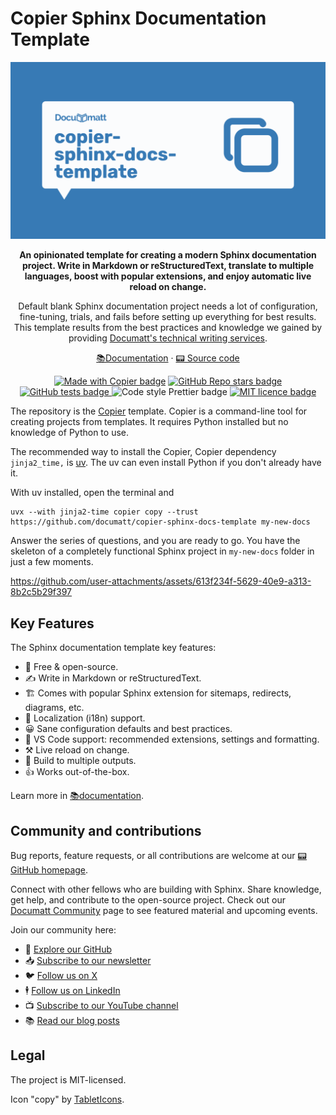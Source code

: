 # Copier Sphinx Documentation Template

<div align="center">

<a href="https://documatt.com/copier-sphinx-docs-template">
    <img src="https://github.com/documatt/copier-sphinx-docs-template/blob/main/hero.png?raw=true" alt="Project hero image">
</a>

<!-- overview -->

<p><strong>An opinionated template for creating a modern Sphinx documentation project. Write in Markdown or reStructuredText, translate to multiple languages, boost with popular extensions, and enjoy automatic live reload on change.</strong></p>

<p>Default blank Sphinx documentation project needs a lot of configuration, fine-tuning, trials, and fails before setting up everything for best results. This template results from the best practices and knowledge we gained by providing <a href="https://documatt.com/services">Documatt's technical writing services</a>.</p>

<!-- .overview -->

<p>
    <a href="https://documatt.com/copier-sphinx-docs-template">📚Documentation</a> ·
    <a href="https://github.com/documatt/copier-sphinx-docs-template">📟 Source code</a>
</p>

<p>
    <a href="https://github.com/copier-org/copier"><img src="https://img.shields.io/endpoint?url=https://raw.githubusercontent.com/copier-org/copier/master/img/badge/badge-grayscale-inverted-border-orange.json&labelColor=097cba&color=163B36" alt="Made with Copier badge"/></a>
    <a href="https://github.com/documatt/copier-sphinx-docs-template">
        <img src="https://img.shields.io/github/stars/documatt/copier-sphinx-docs-template?style=flat&logo=github&labelColor=097cba&color=163B36" alt="GitHub Repo stars badge">
    </a>
    <a href="https://github.com/documatt/copier-sphinx-docs-template/actions/workflows/test.yaml">
        <img src="https://github.com/documatt/copier-sphinx-docs-template/actions/workflows/test.yaml/badge.svg" alt="GitHub tests badge">
    </a>
    <img src="https://img.shields.io/badge/codestyle-Prettier-blue?labelColor=097cba&color=163B36" alt="Code style Prettier badge">
    <a href="https://raw.githubusercontent.com/documatt/copier-sphinx-docs-template/refs/heads/main/LICENSE">
        <img src="https://img.shields.io/badge/license-MIT-blue?labelColor=097cba&color=163B36" alt="MIT licence badge">
    </a>
</p>

</div>


<!-- Very short intro -->

The repository is the [Copier](https://copier.readthedocs.io) template. Copier is a command-line tool for creating projects from templates. It requires Python installed but no knowledge of Python to use.

The recommended way to install the Copier, Copier dependency `jinja2_time,` is [uv](https://docs.astral.sh/uv/). The uv can even install Python if you don't already have it.

With uv installed, open the terminal and

```
uvx --with jinja2-time copier copy --trust https://github.com/documatt/copier-sphinx-docs-template my-new-docs
```

Answer the series of questions, and you are ready to go. You have the skeleton of a completely functional Sphinx project in `my-new-docs` folder in just a few moments.

https://github.com/user-attachments/assets/613f234f-5629-40e9-a313-8b2c5b29f397

## Key Features

<!-- features -->

The Sphinx documentation template key features:

- 💯 Free & open-source.
- ✍️ Write in Markdown or reStructuredText.
- 🏗️ Comes with popular Sphinx extension for sitemaps, redirects, diagrams, etc.
- 👅 Localization (i18n) support.
- 😀 Sane configuration defaults and best practices.
- 🎨 VS Code support: recommended extensions, settings and formatting.
- ⚒️ Live reload on change.
- 💾 Build to multiple outputs.
- 👍 Works out-of-the-box.

<!-- .features -->

Learn more in [📚documentation](https://documatt.com/copier-sphinx-docs-template).

## Community and contributions

Bug reports, feature requests, or all contributions are welcome at our [📟 GitHub homepage](https://github.com/documatt/copier-sphinx-docs-template/).

Connect with other fellows who are building with Sphinx. Share knowledge, get help, and contribute to the open-source project. Check out our [Documatt Community](https://documatt.com/community) page to see featured material and upcoming events.

Join our community here:

- 🌟 [Explore our GitHub](https://github.com/documatt)
- 📥 [Subscribe to our newsletter](https://documatt.com/newsletter-signup/)
- 🐦 [Follow us on X](https://x.com/documattcom)
- 🕴️ [Follow us on LinkedIn](https://www.linkedin.com/company/documattcom)
- 📺 [Subscribe to our YouTube channel](https://www.youtube.com/@Documatt)
- 📚 [Read our blog posts](https://documatt.com/blog)

## Legal

The project is MIT-licensed.

Icon "copy" by [TabletIcons](https://tablericons.com/icon/copy).
